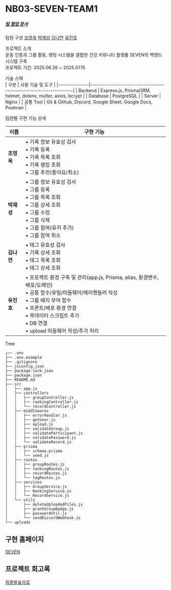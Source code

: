 # NB03-SEVEN-TEAM1

##### [팀 협업 문서](https://docs.google.com/spreadsheets/d/1RjmFuiSnZA_rl31L6QnpKLuEhtjjX0h8l22q1DcvuAw/edit?usp=sharing)

팀원 구성
[조영욱](https://github.com/youngwookjo) 
[박재성](https://github.com/qkrwotjd1731)
[김나연](https://github.com/luciakim22)
[유진호](https://github.com/selentia)
  
프로젝트 소개   
운동 인증과 그룹 활동, 랭킹 시스템을 결합한 건강 커뮤니티 플랫폼 SEVEN의 백엔드 시스템 구축
<br>프로젝트 기간: 2025.06.26 ~ 2025.07.15

기술 스택   
| 구분          | 사용 기술 및 도구                                                    |
|---------------|---------------------------------------------------------------------|
| Backend       | Express.js, PrismaORM, helmet, dotenv, multer, axios, bcrypt        |
| Database      | PostgreSQL                                                          |
| Server        | Nginx                                                               |
| 공통 Tool     | Git & Github, Discord, Google Sheet, Google Docs, Postman           |

팀원별 구현 기능 상세

| 이름     | 구현 기능 |
|----------|-----------|
| **조영욱** | • 기록 정보 유효성 검사  <br> • 기록 등록  <br> • 기록 목록 조회  <br> • 기록 랭킹 조회  <br> • 그룹 추천(좋아요/취소) 
| **박재성** | • 그룹 정보 유효성 검사 <br> • 그룹 등록  <br> • 그룹 목록 조회  <br> • 그룹 상세 조회  <br> • 그룹 수정  <br> • 그룹 삭제  <br> • 그룹 참여(유저 추가)  <br> • 그룹 참여 취소
| **김나연** | • 태그 유효성 검사 <br> • 기록 상세 조회  <br> • 태그 목록 조회  <br> • 태그 상세 조회
| **유진호** | • 프로젝트 환경 구축 및 관리(app.js, Prisma, alias, 환경변수, 배포/도메인)  <br> • 공통 함수/유틸/미들웨어/에러핸들러 작성  <br> • 그룹 배지 부여 함수  <br> • 프론트/배포 환경 연결  <br> • 목데이터 스크립트 추가  <br> • DB 연결  <br> • upload 미들웨어 작성/추가 처리 |


Tree
```
┌── .env
├── .env.example
├── .gitignore
├── jsconfig.json
├── package-lock.json
├── package.json
├── README.md
├── src
│   ├── app.js
│   ├── controllers
│   │   ├── groupController.js
│   │   ├── rankingController.js
│   │   └── recordController.js
│   ├── middlewares
│   │   ├── errorHandler.js
│   │   ├── getUser.js
│   │   ├── upload.js
│   │   ├── validateGroup.js
│   │   ├── validateParticipant.js
│   │   ├── validatePassword.js
│   │   └── validateRecord.js
│   ├── prisma
│   │   ├── schema.prisma
│   │   └── seed.js
│   ├── routes
│   │   ├── groupRoutes.js
│   │   ├── rankingRoutes.js
│   │   ├── recordRoutes.js
│   │   └── tagRoutes.js
│   ├── services
│   │   ├── GroupService.js
│   │   ├── RankingService.js
│   │   └── RecordService.js
│   └── utils
│       ├── deleteUploadedFiles.js
│       ├── grantGroupBadge.js
│       ├── passwordUtil.js
│       └── sendDiscordWebhook.js
└── uploads
```


## 구현 홈페이지  
[SEVEN](https://seven.mimu.live/)  


## 프로젝트 회고록
[최종발표자료](https://docs.google.com/presentation/d/1qzsbEA9enE0oHnuUmQvsZSGckHp4L70ZbRnQZVFCXwc/edit?usp=sharing)
